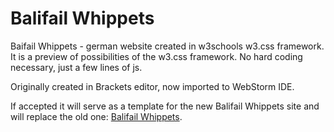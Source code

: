 # Balifail Whippets

Baifail Whippets - german website created in w3schools w3.css framework.
It is a preview of possibilities of the w3.css framework.
No hard coding necessary, just a few lines of js.

Originally created in Brackets editor, now imported to WebStorm IDE.

If accepted it will serve as a template for the new Balifail Whippets site
and will replace the old one: [Balifail Whippets](http://members.chello.at/balifail/).
